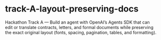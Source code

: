 # track-A-layout-preserving-docs
Hackathon Track A — Build an agent with OpenAI’s Agents SDK that can edit or translate contracts, letters, and formal documents while preserving the exact original layout (fonts, spacing, pagination, tables, and formatting).
